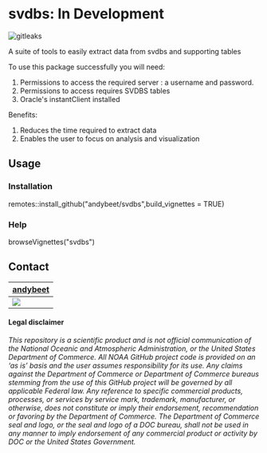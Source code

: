 # svdbs: In Development

![gitleaks](https://github.com/andybeet/svdbs/workflows/gitleaks/badge.svg)



A suite of tools to easily extract data from svdbs and supporting tables

To use this package successfully you will need:

1. Permissions to access the required server : a username and password.
2. Permissions to access requires SVDBS tables
3. Oracle's instantClient installed

Benefits: 

1. Reduces the time required to extract data
2. Enables the user to focus on analysis and visualization

## Usage

### Installation

remotes::install_github("andybeet/svdbs",build_vignettes = TRUE)

### Help

browseVignettes("svdbs")


## Contact

| [andybeet](https://github.com/andybeet)        
| ----------------------------------------------------------------------------------------------- 
| [![](https://avatars1.githubusercontent.com/u/22455149?s=100&v=4)](https://github.com/andybeet) | 



#### Legal disclaimer

*This repository is a scientific product and is not official
communication of the National Oceanic and Atmospheric Administration, or
the United States Department of Commerce. All NOAA GitHub project code
is provided on an ‘as is’ basis and the user assumes responsibility for
its use. Any claims against the Department of Commerce or Department of
Commerce bureaus stemming from the use of this GitHub project will be
governed by all applicable Federal law. Any reference to specific
commercial products, processes, or services by service mark, trademark,
manufacturer, or otherwise, does not constitute or imply their
endorsement, recommendation or favoring by the Department of Commerce.
The Department of Commerce seal and logo, or the seal and logo of a DOC
bureau, shall not be used in any manner to imply endorsement of any
commercial product or activity by DOC or the United States Government.*



